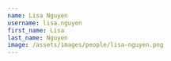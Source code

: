 ```yaml
---
name: Lisa Nguyen
username: lisa.nguyen
first_name: Lisa
last_name: Nguyen
image: /assets/images/people/lisa-nguyen.png
---
```

